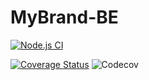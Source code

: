 # MyBrand-BE


[![Node.js CI](https://github.com/Heisjabo/MyBrand-BE/actions/workflows/workflow.yml/badge.svg)](https://github.com/Heisjabo/MyBrand-BE/actions/workflows/workflow.yml)

[![Coverage Status](https://coveralls.io/repos/github/Heisjabo/MyBrand-BE/badge.svg?branch=develop)](https://coveralls.io/github/Heisjabo/MyBrand-BE?branch=develop)
![Codecov](https://img.shields.io/codecov/c/github/IRUMVAEmmanuel1/MyBrand-BCKE)
